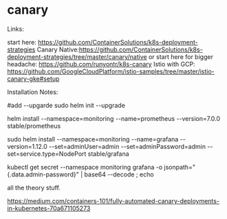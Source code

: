 # canary

Links:

start here: https://github.com/ContainerSolutions/k8s-deployment-strategies
Canary Native:https://github.com/ContainerSolutions/k8s-deployment-strategies/tree/master/canary/native
or start here for bigger headache: https://github.com/runyontr/k8s-canary
Istio with GCP: https://github.com/GoogleCloudPlatform/istio-samples/tree/master/istio-canary-gke#setup      


Installation Notes:

#add --upgarde 
sudo helm init --upgrade 

helm install     --namespace=monitoring     --name=prometheus     --version=7.0.0     stable/prometheus
 
sudo helm install    --namespace=monitoring   --name=grafana    --version=1.12.0   --set=adminUser=admin   --set=adminPassword=admin    --set=service.type=NodePort 	    stable/grafana

kubectl get secret --namespace monitoring grafana -o jsonpath="{.data.admin-password}" | base64 --decode ; echo

all the theory stuff.

https://medium.com/containers-101/fully-automated-canary-deployments-in-kubernetes-70a671105273 


